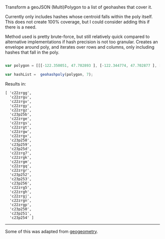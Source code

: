 Transform a geoJSON (Multi)Polygon to a list of geohashes that cover it.

Currently only includes hashes whose centroid falls within the poly itself.
This does not create 100% coverage, but I could consider adding this if there is a need.

Method used is pretty brute-force, but still relatively quick compared to alternative implementations if hash precision is not too granular. Creates an envelope around poly, and iterates over rows and columns, only including hashes that fall in the poly.


```javascript

var polygon = [[[-122.350051, 47.702893 ], [-122.344774, 47.702877 ], [-122.344777, 47.70324 ], [-122.341982, 47.703234 ], [-122.341959, 47.701421 ], [-122.339749, 47.701416 ], [-122.339704, 47.69776 ], [-122.341913, 47.697797 ], [-122.341905, 47.697071 ], [-122.344576, 47.697084 ], [-122.344609, 47.697807 ], [-122.349999, 47.697822 ], [-122.350051, 47.702893 ]]];

var hashList =  geohashpoly(polygon, 7);
```

Results in:
```
[ 'c22zrgg',
  'c22zrgu',
  'c22zrgv',
  'c22zrgy',
  'c22zrgz',
  'c23p25b',
  'c22zrge',
  'c22zrgs',
  'c22zrgt',
  'c22zrgw',
  'c22zrgx',
  'c23p258',
  'c23p259',
  'c23p25d',
  'c22zrg7',
  'c22zrgk',
  'c22zrgm',
  'c22zrgq',
  'c22zrgr',
  'c23p252',
  'c23p253',
  'c23p256',
  'c22zrg5',
  'c22zrgh',
  'c22zrgj',
  'c22zrgn',
  'c22zrgp',
  'c23p250',
  'c23p251',
  'c23p254' ]
```

-------

Some of this was adapted from [geogeometry](http://github.com/jillesvangurp/geogeometry).